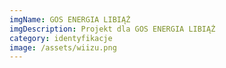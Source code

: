 ```yaml
---
imgName: GOS ENERGIA LIBIĄŻ
imgDescription: Projekt dla GOS ENERGIA LIBIĄŻ
category: identyfikacje
image: /assets/wiizu.png
---
```

